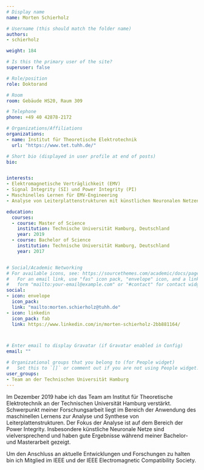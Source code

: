 ```yaml
---
# Display name
name: Morten Schierholz

# Username (this should match the folder name)
authors:
- schierholz

weight: 184

# Is this the primary user of the site?
superuser: false

# Role/position
role: Doktorand

# Room
room: Gebäude HS20, Raum 309

# Telephone
phone: +49 40 42878-2172

# Organizations/Affiliations
organizations:
- name: Institut für Theoretische Elektrotechnik
  url: "https://www.tet.tuhh.de/"

# Short bio (displayed in user profile at end of posts)
bio: 


interests:
- Elektromagnetische Verträglichkeit (EMV)
- Signal Integrity (SI) und Power Integrity (PI)
- Maschinelles Lernen für EMV-Engineering
- Analyse von Leiterplattenstrukturen mit künstlichen Neuronalen Netzen

education:
  courses:
  - course: Master of Science
    institution: Technische Universität Hamburg, Deutschland
    year: 2019
  - course: Bachelor of Science
    institution: Technische Universität Hamburg, Deutschland
    year: 2017


# Social/Academic Networking
# For available icons, see: https://sourcethemes.com/academic/docs/page-builder/#icons
#   For an email link, use "fas" icon pack, "envelope" icon, and a link in the
#   form "mailto:your-email@example.com" or "#contact" for contact widget.
social:
- icon: envelope
  icon_pack: 
  link: "mailto:morten.schierholz@tuhh.de"
- icon: linkedin
  icon_pack: fab
  link: https://www.linkedin.com/in/morten-schierholz-2bb881164/



# Enter email to display Gravatar (if Gravatar enabled in Config)
email: ""

# Organizational groups that you belong to (for People widget)
#   Set this to `[]` or comment out if you are not using People widget.
user_groups:
- Team an der Technischen Universität Hamburg
---
```


Im Dezember 2019 habe ich das Team am Institut für Theoretische Elektrotechnik an der Technischen Universität Hamburg verstärkt. Schwerpunkt meiner Forschungsarbeit liegt im Bereich der Anwendung des maschinellen Lernens zur Analyse und Synthese von Leiterplattenstrukturen. Der Fokus der Analyse ist auf dem Bereich der Power Integrity. Insbesondere künstliche Neuronale Netze sind vielversprechend und haben gute Ergebnisse während meiner Bachelor- und Masterarbeit gezeigt.

Um den Anschluss an aktuelle Entwicklungen und Forschungen zu halten bin ich Mitglied im IEEE und der IEEE Electromagnetic Compatibility Society.
